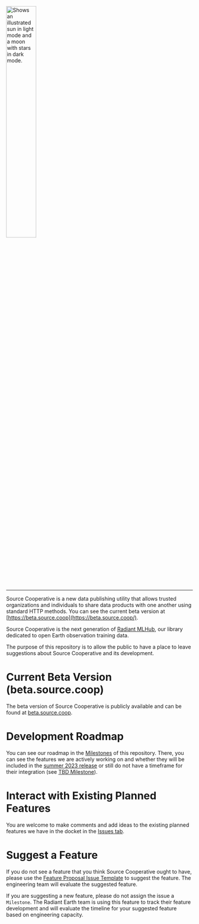 <picture>
  <source media="(prefers-color-scheme: dark)" srcset="https://github.com/radiantearth/source-cooperative/assets/110435/e0b902e5-ab39-4edb-9213-e86b49dce200">
  <source media="(prefers-color-scheme: light)" srcset="https://github.com/radiantearth/source-cooperative/assets/110435/3346ac4a-2b9e-484e-9a8c-a4e17288bb8a">
  <img alt="Shows an illustrated sun in light mode and a moon with stars in dark mode." src="
https://github.com/radiantearth/source-cooperative/assets/110435/3346ac4a-2b9e-484e-9a8c-a4e17288bb8a" width="40%">
</picture>

---

Source Cooperative is a new data publishing utility that allows trusted organizations and individuals to share data products with one another using standard HTTP methods. You can see the current beta version at [https://beta.source.coop](https://beta.source.coop/).

Source Cooperative is the next generation of [Radiant MLHub](https://mlhub.earth/), our library dedicated to open Earth observation training data.

The purpose of this repository is to allow the public to have a place to leave suggestions about Source Cooperative and its development. 

# Current Beta Version (beta.source.coop)

The beta version of Source Cooperative is publicly available and can be found at [beta.source.coop](https://beta.source.coop/). 

# Development Roadmap 

You can see our roadmap in the [Milestones](https://github.com/radiantearth/source-cooperative/milestones) of this repository. There, you can see the features we are actively working on and whether they will be included in the [summer 2023 release](https://github.com/radiantearth/source-cooperative/milestone/1) or still do not have a timeframe for their integration (see [TBD Milestone](https://github.com/radiantearth/source-cooperative/milestone/2)).

# Interact with Existing Planned Features

You are welcome to make comments and add ideas to the existing planned features we have in the docket in the [Issues tab](https://github.com/radiantearth/source-cooperative/issues). 

# Suggest a Feature

If you do not see a feature that you think Source Cooperative ought to have, please use the [Feature Proposal Issue Template](https://github.com/radiantearth/source-cooperative/issues/new/choose) to suggest the feature. The engineering team will evaluate the suggested feature.

If you are suggesting a new feature, please do not assign the issue a `Milestone`. The Radiant Earth team is using this feature to track their feature development and will evaluate the timeline for your suggested feature based on engineering capacity. 
